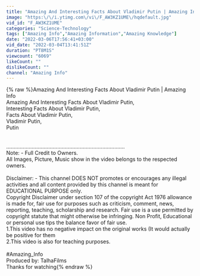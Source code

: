 ```yaml
---
title: "Amazing And Interesting Facts About Vladimir Putin | Amazing Info"
image: "https:\/\/i.ytimg.com\/vi\/F_AW3KZ1UME\/hqdefault.jpg"
vid_id: "F_AW3KZ1UME"
categories: "Science-Technology"
tags: ["Amazing Info","Amazing Information","Amazing Knowledge"]
date: "2022-03-06T17:56:41+03:00"
vid_date: "2022-03-04T13:41:51Z"
duration: "PT8M1S"
viewcount: "6069"
likeCount: ""
dislikeCount: ""
channel: "Amazing Info"
---
```

{% raw %}Amazing And Interesting Facts About Vladimir Putin | Amazing Info<br />Amazing And Interesting Facts About Vladimir Putin,<br />Interesting Facts About Vladimir Putin,<br />Facts About Vladimir Putin,<br />Vladimir Putin,<br />Putin<br /><br /><br />...............................................................................<br />Note: - Full Credit to Owners.<br />All Images, Picture, Music show in the video belongs to the respected owners.<br /><br />Disclaimer: - This channel DOES NOT promotes or encourages any illegal activities and all content provided by this channel is meant for EDUCATIONAL PURPOSE only.<br />Copyright Disclaimer under section 107 of the copyright Act 1976 allowance is made for, fair use for purposes such as criticism, comment, news, reporting, teaching, scholarship and research. Fair use is a use permitted by copyright statute that might otherwise be infringing. Non Profit, Educational or personal use tips the balance favor of fair use.<br />1.This video has no negative impact on the original works (It would actually be positive for them<br />2.This video is also for teaching purposes.<br /><br />#Amazing_Info<br />Produced by: TalhaFilms<br />Thanks for watching{% endraw %}
